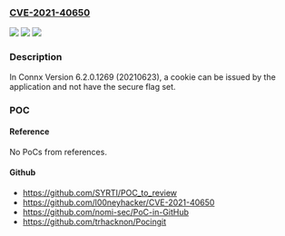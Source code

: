 ### [CVE-2021-40650](https://cve.mitre.org/cgi-bin/cvename.cgi?name=CVE-2021-40650)
![](https://img.shields.io/static/v1?label=Product&message=n%2Fa&color=blue)
![](https://img.shields.io/static/v1?label=Version&message=n%2Fa&color=blue)
![](https://img.shields.io/static/v1?label=Vulnerability&message=n%2Fa&color=brighgreen)

### Description

In Connx Version 6.2.0.1269 (20210623), a cookie can be issued by the application and not have the secure flag set.

### POC

#### Reference
No PoCs from references.

#### Github
- https://github.com/SYRTI/POC_to_review
- https://github.com/l00neyhacker/CVE-2021-40650
- https://github.com/nomi-sec/PoC-in-GitHub
- https://github.com/trhacknon/Pocingit

